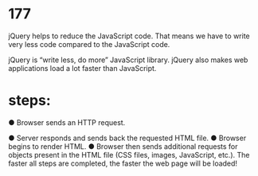 # 177



jQuery helps to
reduce the JavaScript code.
That means we have to
write very less code
compared to the JavaScript
code.



jQuery is “write less, do more”
JavaScript library.
jQuery also makes web applications
load a lot faster than JavaScript.


steps:
======
● Browser sends an HTTP
request.

● Server responds and sends
back the requested HTML file.
● Browser begins to render
HTML.
● Browser then sends additional
requests for objects present in
the HTML file (CSS files,
images, JavaScript, etc.).
The faster all steps are completed, the
faster the web page will be loaded!
